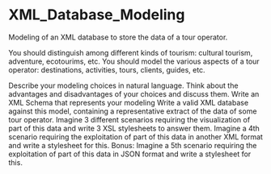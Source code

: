 # XML_Database_Modeling

Modeling of an XML database to store the data of a tour operator. 

You should distinguish among different kinds of tourism: cultural tourism, adventure, ecotourims, etc. You should model the various aspects of a tour operator: destinations, activities, tours, clients, guides, etc.

Describe your modeling choices in natural language. Think about the advantages and disadvantages of your choices and discuss them.
Write an XML Schema that represents your modeling
Write a valid XML database against this model, containing a representative extract of the data of some tour operator.
Imagine 3 different scenarios requiring the visualization of part of this data and write 3 XSL stylesheets to answer them.
Imagine a 4th scenario requiring the exploitation of part of this data in another XML format and write a stylesheet for this.
Bonus: Imagine a 5th scenario requiring the exploitation of part of this data in JSON format and write a stylesheet for this.
